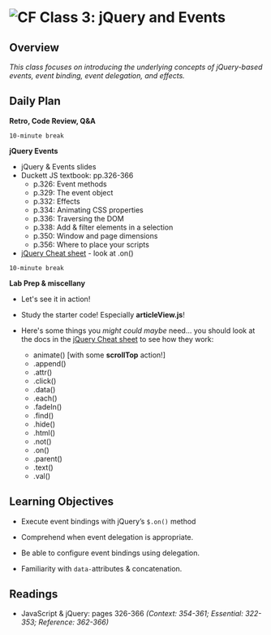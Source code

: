 ![CF](https://i.imgur.com/7v5ASc8.png)  Class 3: jQuery and Events
=======

## Overview

*This class focuses on introducing the underlying concepts of jQuery-based events, event binding, event delegation, and effects.*

## Daily Plan

**Retro, Code Review, Q&A**

`10-minute break`

**jQuery Events**

- jQuery & Events slides
- Duckett JS textbook: pp.326-366
  - p.326: Event methods
  - p.329: The event object
  - p.332: Effects
  - p.334: Animating CSS properties
  - p.336: Traversing the DOM
  - p.338: Add & filter elements in a selection
  - p.350: Window and page dimensions
  - p.356: Where to place your scripts
- [jQuery Cheat sheet](http://oscarotero.com/jquery/) - look at .on()

`10-minute break`

**Lab Prep & miscellany**

- Let's see it in action!
- Study the starter code! Especially **articleView.js**!
- Here's some things you *might could maybe* need... you should look at the docs in the [jQuery Cheat sheet](http://oscarotero.com/jquery/) to see how they work:

	- animate() [with some **scrollTop** action!]
	- .append()
	- .attr()
	- .click()
	- .data()
	- .each()
	- .fadeIn()
	- .find()
	- .hide()
	- .html()
	- .not()
	- .on()
	- .parent()
	- .text()
	- .val()

## Learning Objectives
<!--
ABCD:
  Audience: Program participants
  Behavior: Expected learning/behavior changes/results
  Condition:
    Circumstances that lead to change/result
    When change/result are expected to occur
  Degree: How much change occurs (%) for how many participants (#)
-->

* Execute event bindings with jQuery’s `$.on()` method

* Comprehend when event delegation is appropriate.

* Be able to configure event bindings using delegation.

* Familiarity with `data-`attributes & concatenation.


## Readings
<!-- List of readings required for this content; readings being completed by the start of this lecture -->

* JavaScript & jQuery: pages 326-366
  *(Context: 354-361; Essential: 322-353; Reference: 362-366)*

